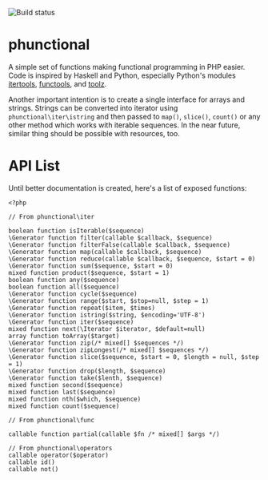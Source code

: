 ![Build status](https://travis-ci.org/Hgazibara/phunctional.svg)

phunctional
===========

A simple set of functions making functional programming in PHP easier. Code is
inspired by Haskell and Python, especially Python's modules [itertools](https://docs.python.org/2/library/itertools.html),
[functools](https://docs.python.org/2/library/functools.html), and [toolz](https://pypi.python.org/pypi/toolz/).

Another important intention is to create a single interface for arrays and strings. Strings can be converted into iterator using `phunctional\iter\istring` and then passed to `map()`, `slice()`, `count()` or any other method which works with iterable sequences. In the near future, similar thing should be possible with resources, too.

API List
=========

Until better documentation is created, here's a list of exposed functions:

```
<?php

// From phunctional\iter

boolean function isIterable($sequence)
\Generator function filter(callable $callback, $sequence)
\Generator function filterFalse(callable $callback, $sequence)
\Generator function map(callable $callback, $sequence)
\Generator function reduce(callable $callback, $sequence, $start = 0)
\Generator function sum($sequence, $start = 0)
mixed function product($sequence, $start = 1)
boolean function any($sequence)
boolean function all($sequence)
\Generator function cycle($sequence)
\Generator function range($start, $stop=null, $step = 1)
\Generator function repeat($item, $times)
\Generator function istring($string, $encoding='UTF-8')
\Generator function iter($sequence)
mixed function next(\Iterator $iterator, $default=null)
array function toArray($target)
\Generator function zip(/* mixed[] $sequences */)
\Generator function zipLongest(/* mixed[] $sequences */)
\Generator function slice($sequence, $start = 0, $length = null, $step = 1)
\Generator function drop($length, $sequence)
\Generator function take($lenth, $sequence)
mixed function second($sequence)
mixed function last($sequence)
mixed function nth($which, $sequence)
mixed function count($sequence)

// From phunctional\func

callable function partial(callable $fn /* mixed[] $args */)

// From phunctional\operators
callable operator($operator)
callable id()
callable not()
```
